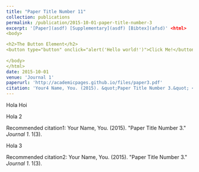 ```yaml
---
title: "Paper Title Number 11"
collection: publications
permalink: /publication/2015-10-01-paper-title-number-3
excerpt: '[Paper](asdf) [Supplementary](asdf) [Bibtex](afsd)' <html>
<body>

<h2>The Button Element</h2>
<button type="button" onclick="alert('Hello world!')">Click Me!</button>
 
</body>
</html>
date: 2015-10-01
venue: 'Journal 1'
paperurl: 'http://academicpages.github.io/files/paper3.pdf'
citation: 'Your4 Name, You. (2015). &quot;Paper Title Number 3.&quot; <i>Journal 1</i>. 1(3).'
---
```

Hola Hoi



Hola 2<p>Recommended citation1: Your Name, You. (2015). "Paper Title Number 3." <i>Journal 1</i>. 1(3).</p>
Hola 3<p>Recommended citation2: Your Name, You. (2015). "Paper Title Number 3." <i>Journal 1</i>. 1(3).</p>
